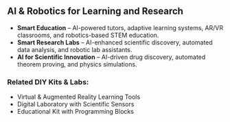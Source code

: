 ## AI & Robotics for Learning and Research
- **Smart Education** – AI-powered tutors, adaptive learning systems, AR/VR classrooms, and robotics-based STEM education.
- **Smart Research Labs** – AI-enhanced scientific discovery, automated data analysis, and robotic lab assistants.
- **AI for Scientific Innovation** – AI-driven drug discovery, automated theorem proving, and physics simulations.

### Related DIY Kits & Labs:
- Virtual & Augmented Reality Learning Tools  
- Digital Laboratory with Scientific Sensors  
- Educational Kit with Programming Blocks  
